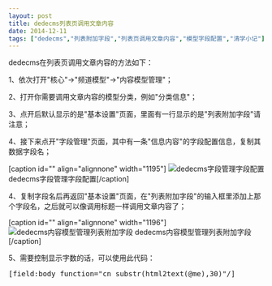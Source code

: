 ```yaml
---
layout: post
title: dedecms列表页调用文章内容
date: 2014-12-11
tags: ["dedecms","列表附加字段","列表页调用文章内容","模型字段配置","清学小记"]
---
```


<!-- build time:Sat Jun 23 2018 12:05:15 GMT+0800 (中国标准时间) -->

dedecms在列表页调用文章内容的方法如下：

1、依次打开"核心"→"频道模型"→"内容模型管理"；

2、打开你需要调用文章内容的模型分类，例如"分类信息"；

3、点开后默认显示的是"基本设置"页面，里面有一行显示的是"列表附加字段"请注意；

4、接下来点开"字段管理"页面，其中有一条"信息内容"的字段配置信息，复制其数据字段名；

[caption id="" align="alignnone" width="1195"] ![dedecms字段管理字段配置](http://ww1.sinaimg.cn/large/4eed32f2jw1en5tpfvskyj20x70ipgq7.jpg) dedecms字段管理字段配置[/caption]

4、复制字段名后再返回"基本设置"页面，在"列表附加字段"的输入框里添加上那个字段名，之后就可以像调用标题一样调用文章内容了；

[caption id="" align="alignnone" width="1196"] ![dedecms内容模型管理列表附加字段](http://ww3.sinaimg.cn/large/4eed32f2jw1en5tpetmmlj20x80ipae6.jpg) dedecms内容模型管理列表附加字段[/caption]

5、需要控制显示字数的话，可以使用此代码：
<pre>[field:body function="cn_substr(html2text(@me),30)"/]</pre><!-- rebuild by neat -->